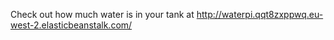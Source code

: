 Check out how much water is in your tank at http://waterpi.qqt8zxppwq.eu-west-2.elasticbeanstalk.com/